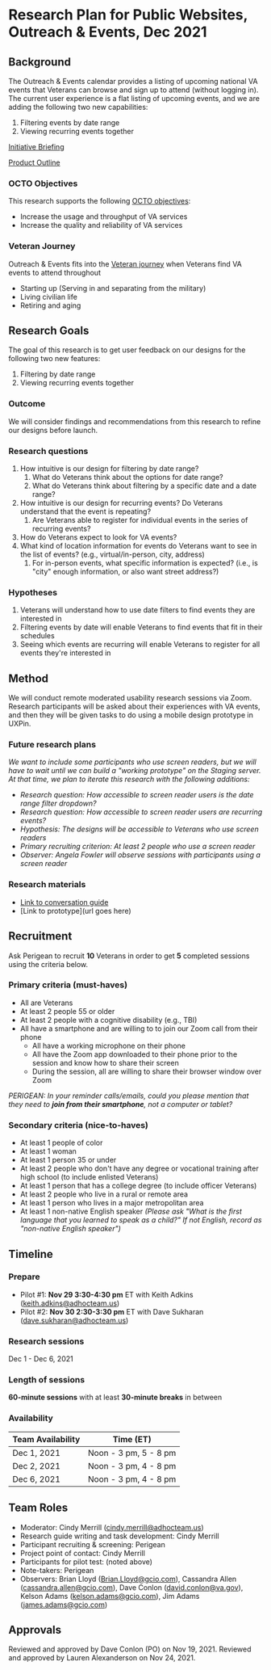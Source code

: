 # Research Plan for Public Websites, Outreach & Events, Dec 2021

## Background
The Outreach & Events calendar provides a listing of upcoming national VA events that Veterans can browse and sign up to attend (without logging in). The current user experience is a flat listing of upcoming events, and we are adding the following two new capabilities:
1. Filtering events by date range
1. Viewing recurring events together

[Initiative Briefing](https://github.com/department-of-veterans-affairs/va.gov-team/blob/master/teams/vsa/teams/public-websites/outreach-and-events/Artifacts/Initiative%20Briefing.md)

[Product Outline](https://github.com/department-of-veterans-affairs/va.gov-team/blob/master/products/outreach-events/product-outline.md)

### OCTO Objectives 

This research supports the following [OCTO objectives](https://github.com/department-of-veterans-affairs/va.gov-team/tree/master/strategy#readme): 
- Increase the usage and throughput of VA services
- Increase the quality and reliability of VA services

### Veteran Journey
Outreach & Events fits into the [Veteran journey](https://github.com/department-of-veterans-affairs/va.gov-team/blob/master/platform/design/va-product-journey-maps/Veteran%20Journey%20Map.pdf) when Veterans find VA events to attend throughout 
- Starting up (Serving in and separating from the military)
- Living civilian life 
- Retiring and aging 

## Research Goals	
The goal of this research is to get user feedback on our designs for the following two new features:
1. Filtering by date range
2. Viewing recurring events together

### Outcome
We will consider findings and recommendations from this research to refine our designs before launch.

### Research questions
1. How intuitive is our design for filtering by date range? 
    1. What do Veterans think about the options for date range? 
    2. What do Veterans think about filtering by a specific date and a date range?
3. How intuitive is our design for recurring events? Do Veterans understand that the event is repeating?
    1. Are Veterans able to register for individual events in the series of recurring events?
4. How do Veterans expect to look for VA events?
5. What kind of location information for events do Veterans want to see in the list of events? (e.g., virtual/in-person, city, address)
    1. For in-person events, what specific information is expected? (i.e., is "city" enough information, or also want street address?)

### Hypotheses
1. Veterans will understand how to use date filters to find events they are interested in
1. Filtering events by date will enable Veterans to find events that fit in their schedules
1. Seeing which events are recurring will enable Veterans to register for all events they're interested in

## Method	
We will conduct remote moderated usability research sessions via Zoom. Research participants will be asked about their experiences with VA events, and then they will be given tasks to do using a mobile design prototype in UXPin. 

### Future research plans
*We want to include some participants who use screen readers, but we will have to wait until we can build a "working prototype" on the Staging server. At that time, we plan to iterate this research with the following additions:*
- *Research question: How accessible to screen reader users is the date range filter dropdown?*
- *Research question: How accessible to screen reader users are recurring events?*
- *Hypothesis: The designs will be accessible to Veterans who use screen readers*
- *Primary recruiting criterion: At least 2 people who use a screen reader*
- *Observer: Angela Fowler will observe sessions with participants using a screen reader*

### Research materials
- [Link to conversation guide](https://github.com/department-of-veterans-affairs/va.gov-team/blob/master/teams/vsa/teams/public-websites/outreach-and-events/research/conversation-guide.md)
- [Link to prototype](url goes here)


## Recruitment	

Ask Perigean to recruit **10** Veterans in order to get **5** completed sessions using the criteria below.

### Primary criteria (must-haves)
- All are Veterans
- At least 2 people 55 or older
- At least 2 people with a cognitive disability (e.g., TBI)
- All have a smartphone and are willing to to join our Zoom call from their phone 
  - All have a working microphone on their phone 
  - All have the Zoom app downloaded to their phone prior to the session and know how to share their screen
  - During the session, all are willing to share their browser window over Zoom

*PERIGEAN: In your reminder calls/emails, could you please mention that they need to **join from their smartphone**, not a computer or tablet?*

### Secondary criteria (nice-to-haves)
- At least 1 people of color
- At least 1 woman
- At least 1 person 35 or under
- At least 2 people who don't have any degree or vocational training after high school (to include enlisted Veterans)
- At least 1 person that has a college degree (to include officer Veterans)
- At least 2 people who live in a rural or remote area
- At least 1 person who lives in a major metropolitan area
- At least 1 non-native English speaker *(Please ask "What is the first language that you learned to speak as a child?" If not English, record as "non-native English speaker")*

## Timeline

### Prepare
* Pilot #1: **Nov 29 3:30-4:30 pm** ET with Keith Adkins (keith.adkins@adhocteam.us)
* Pilot #2: **Nov 30 2:30-3:30 pm** ET with Dave Sukharan (dave.sukharan@adhocteam.us)

### Research sessions
Dec 1 - Dec 6, 2021 

### Length of sessions
**60-minute sessions** with at least **30-minute breaks** in between

### Availability

Team Availability | Time (ET)
------------------|--------------
Dec 1, 2021 | Noon - 3 pm, 5 - 8 pm
Dec 2, 2021 | Noon - 3 pm, 4 - 8 pm
Dec 6, 2021 | Noon - 3 pm, 4 - 8 pm
	
## Team Roles	
- Moderator:	Cindy Merrill (cindy.merrill@adhocteam.us)
- Research guide writing and task development:	Cindy Merrill
- Participant recruiting & screening:	Perigean
- Project point of contact:	Cindy Merrill
- Participants for pilot test:	(noted above)
- Note-takers:	Perigean
- Observers:	Brian Lloyd (Brian.Lloyd@gcio.com), Cassandra Allen (cassandra.allen@gcio.com), Dave Conlon (david.conlon@va.gov), Kelson Adams (kelson.adams@gcio.com), Jim Adams (james.adams@gcio.com)

## Approvals
Reviewed and approved by Dave Conlon (PO) on Nov 19, 2021.
Reviewed and approved by Lauren Alexanderson on Nov 24, 2021.
